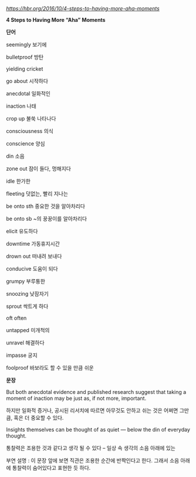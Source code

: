 *https://hbr.org/2016/10/4-steps-to-having-more-aha-moments*

**4 Steps to Having More “Aha” Moments**

**단어**

seemingly 보기에

bulletproof 방탄

yielding cricket

go about 시작하다

anecdotal 일화적인

inaction 나태

crop up 불쑥 나타나다

consciousness 의식

conscience 양심

din 소음

zone out 잠이 들다, 멍해지다

idle 한가한

fleeting 덧없는, 빨리 지나는

be onto sth 중요한 것을 알아차리다

be onto sb ~의 꿍꿍이를 알아차리다

elicit 유도하다

downtime 가동휴지시간

drown out 떠내려 보내다

conducive 도움이 되다

grumpy 부루퉁한

snoozing 낮잠자기

sprout 싹트게 하다

oft   often

untapped 미개척의

unravel 해결하다

impasse 궁지

foolproof 바보라도 할 수 있을 만큼 쉬운

**문장**

But both anecdotal evidence and published research suggest that taking a moment of inaction may be just as, if not more, important.

하지만 일화적 증거나, 공시된 리서치에 따르면 아무것도 안하고 쉬는 것은 어쩌면 그만큼, 혹은 더 중요할 수 있다.

Insights themselves can be thought of as quiet — below the din of everyday thought.

통찰력은 조용한 것과 같다고 생각 될 수 있다 – 일상 속 생각의 소음 아래에 있는

부연 설명 : 이 문장 앞에 보면 직관은 조용한 순간에 반짝인다고 한다. 그래서 소음 아래에 통찰력이 숨어있다고 표현한 듯 하다.
